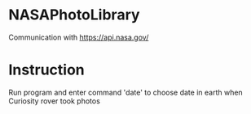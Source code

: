 # NASAPhotoLibrary
Communication with https://api.nasa.gov/
# Instruction
Run program and enter command 'date' to choose date in earth when Curiosity rover took photos

